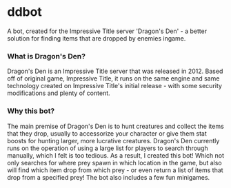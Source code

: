 # ddbot
A bot, created for the Impressive Title server 'Dragon's Den' - a better solution for finding items that are dropped by enemies ingame.


### What is Dragon's Den?
Dragon's Den is an Impressive Title server that was released in 2012. Based off of original game, Impressive Title, it runs on the same engine and same technology created on Impressive Title's initial release - with some security modifications and plenty of content. 

### Why this bot?
The main premise of Dragon's Den is to hunt creatures and collect the items that they drop, usually to accessorize your character or give them stat boosts for hunting larger, more lucrative creatures. Dragon's Den currently runs on the operation of using a large list for players to search through manually, which I felt is too tedious. As a result, I created this bot! Which not only searches for where prey spawn in which location in the game, but also will find which item drop from which prey - or even return a list of items that drop from a specified prey! The bot also includes a few fun minigames.

